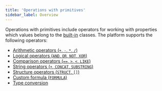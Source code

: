 ```yaml
---
title: 'Operations with primitives'
sidebar_label: Overview
---
```


Оperations with primitives include operators for working with properties which values belong to the [built-in](Built-in_classes.md) classes. The platform supports the following operators:

-   [Arithmetic operators (`+`, `-`, `*`, `/`)](Arithmetic_operators_+_-_..._.md)
-   [Logical operators (`AND`, `OR`, `NOT`, `XOR`)](Logical_operators_AND_OR_NOT_XOR_.md)
-   [Comparison operators (`==`, `>`, `<`, `LIKE`)](Comparison_operators_=_..._.md)
-   [String operators (`+`, `CONCAT`, `SUBSTRING`)](String_operators_+_CONCAT_SUBSTRING_.md)
-   [Structure operators (`STRUCT`, `[]`)](Structure_operations_STRUCT_.md)
-   [Custom formula (`FORMULA`)](Custom_formula_FORMULA_.md)
-   [Type conversion](Type_conversion.md)

  
